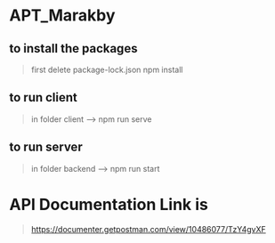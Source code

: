 # APT_Marakby
## to install the packages 
> first delete package-lock.json
>   npm install
## to run client 
>in folder client --> npm run serve
## to run server
> in folder backend  --> npm run start
# API Documentation Link is 
> https://documenter.getpostman.com/view/10486077/TzY4gvXF
